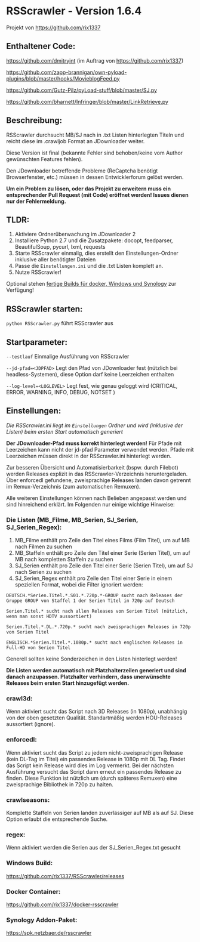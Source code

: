 #  RSScrawler - Version 1.6.4
Projekt von https://github.com/rix1337

## Enthaltener Code:
https://github.com/dmitryint (im Auftrag von https://github.com/rix1337)

https://github.com/zapp-brannigan/own-pyload-plugins/blob/master/hooks/MovieblogFeed.py

https://github.com/Gutz-Pilz/pyLoad-stuff/blob/master/SJ.py

https://github.com/bharnett/Infringer/blob/master/LinkRetrieve.py

## Beschreibung:

RSScrawler durchsucht MB/SJ nach in .txt Listen hinterlegten Titeln und reicht diese im .crawljob Format an JDownloader weiter.

Diese Version ist final (bekannte Fehler sind behoben/keine vom Author gewünschten Features fehlen).

Den JDownloader betreffende Probleme (ReCaptcha benötigt Browserfenster, etc.) müssen in dessen Entwicklerforum gelöst werden.

**Um ein Problem zu lösen, oder das Projekt zu erweitern muss ein entsprechender Pull Request (mit Code) eröffnet werden! Issues dienen nur der Fehlermeldung.**

## TLDR:

1. Aktiviere Ordnerüberwachung im JDownloader 2
2. Installiere Python 2.7 und die Zusatzpakete: docopt, feedparser, BeautifulSoup, pycurl, lxml, requests
3. Starte RSScrawler einmalig, dies erstellt den Einstellungen-Ordner inklusive aller benötigter Dateien
4. Passe die ```Einstellungen.ini``` und die .txt Listen komplett an.
5. Nutze RSScrawler!

Optional stehen [fertige Builds für docker, Windows und Synology](#windows-build) zur Verfügung!

## RSScrawler starten:

```python RSScrawler.py``` führt RSScrawler aus

## Startparameter:

  ```--testlauf```                Einmalige Ausführung von RSScrawler
  
  ```--jd-pfad=<JDPFAD>```        Legt den Pfad von JDownloader fest (nützlich bei headless-Systemen), diese Option darf keine Leerzeichen enthalten

  ```--log-level=<LOGLEVEL>```    Legt fest, wie genau geloggt wird (CRITICAL, ERROR, WARNING, INFO, DEBUG, NOTSET )

## Einstellungen:
*Die RSScrawler.ini liegt im ```Einstellungen``` Ordner und wird (inklusive der Listen) beim ersten Start automatisch generiert*

**Der JDownloader-Pfad muss korrekt hinterlegt werden!**
Für Pfade mit Leerzeichen kann nicht der jd-pfad Parameter verwendet werden. Pfade mit Leerzeichen müssen direkt in der RSScrawler.ini hinterlegt werden.

Zur besseren Übersicht und Automatisierbarkeit (bspw. durch Filebot) werden Releases explizit in das RSScrawler-Verzeichnis heruntergeladen. Über enforcedl gefundene, zweisprachige Releases landen davon getrennt im Remux-Verzeichnis (zum automatischen Remuxen).

Alle weiteren Einstellungen können nach Belieben angepasst werden und sind hinreichend erklärt. Im Folgenden nur einige wichtige Hinweise:

### Die Listen (MB_Filme, MB_Serien, SJ_Serien, SJ_Serien_Regex):

1. MB_Filme enthält pro Zeile den Titel eines Films (Film Titel), um auf MB nach Filmen zu suchen
2. MB_Staffeln enthält pro Zeile den Titel einer Serie (Serien Titel), um auf MB nach kompletten Staffeln zu suchen
3. SJ_Serien enthält pro Zeile den Titel einer Serie (Serien Titel), um auf SJ nach Serien zu suchen
4. SJ_Serien_Regex enthält pro Zeile den Titel einer Serie in einem speziellen Format, wobei die Filter ignoriert werden:

```
DEUTSCH.*Serien.Titel.*.S01.*.720p.*-GROUP sucht nach Releases der Gruppe GROUP von Staffel 1 der Serien Titel in 720p auf Deutsch

Serien.Titel.* sucht nach allen Releases von Serien Titel (nützlich, wenn man sonst HDTV aussortiert)

Serien.Titel.*.DL.*.720p.* sucht nach zweisprachigen Releases in 720p von Serien Titel

ENGLISCH.*Serien.Titel.*.1080p.* sucht nach englischen Releases in Full-HD von Serien Titel
```

Generell sollten keine Sonderzeichen in den Listen hinterlegt werden!

**Die Listen werden automatisch mit Platzhalterzeilen generiert und sind danach anzupassen. Platzhalter verhindern, dass unerwünschte Releases beim ersten Start hinzugefügt werden.**

### crawl3d:

Wenn aktiviert sucht das Script nach 3D Releases (in 1080p), unabhängig von der oben gesetzten Qualität. Standartmäßig werden HOU-Releases aussortiert (ignore).

### enforcedl:

Wenn aktiviert sucht das Script zu jedem nicht-zweisprachigen Release (kein DL-Tag im Titel) ein passendes Release in 1080p mit DL Tag.
Findet das Script kein Release wird dies im Log vermerkt. Bei der nächsten Ausführung versucht das Script dann erneut ein passendes Release zu finden. Diese Funktion ist nützlich um (durch späteres Remuxen) eine zweisprachige Bibliothek in 720p zu halten.

### crawlseasons:

Komplette Staffeln von Serien landen zuverlässiger auf MB als auf SJ. Diese Option erlaubt die entsprechende Suche.

### regex:

Wenn aktiviert werden die Serien aus der SJ_Serien_Regex.txt gesucht

### Windows Build:
https://github.com/rix1337/RSScrawler/releases

### Docker Container:
https://github.com/rix1337/docker-rsscrawler

### Synology Addon-Paket:
https://spk.netzbaer.de/rsscrawler
